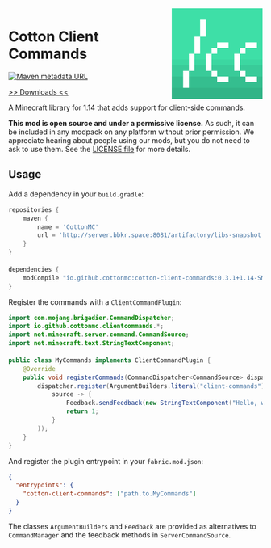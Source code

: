 <img src="icon.png" align="right" width="180px"/>

# Cotton Client Commands

[![Maven metadata URL](https://img.shields.io/maven-metadata/v/http/server.bbkr.space:8081/artifactory/libs-snapshot/io/github/cottonmc/cotton-client-commands/maven-metadata.xml.svg)](http://server.bbkr.space:8081/artifactory/libs-snapshot/io/github/cottonmc/cotton-client-commands)

[>> Downloads <<](https://github.com/CottonMC/ClientCommands/releases)

A Minecraft library for 1.14 that adds support for client-side commands.

**This mod is open source and under a permissive license.** As such, it can be included in any modpack on any platform without prior permission. We appreciate hearing about people using our mods, but you do not need to ask to use them. See the [LICENSE file](LICENSE) for more details.

## Usage

Add a dependency in your `build.gradle`:

```groovy
repositories {
    maven {
        name = 'CottonMC'
        url = 'http://server.bbkr.space:8081/artifactory/libs-snapshot'
    }
}

dependencies {
    modCompile "io.github.cottonmc:cotton-client-commands:0.3.1+1.14-SNAPSHOT"
}
```

Register the commands with a `ClientCommandPlugin`:

```java
import com.mojang.brigadier.CommandDispatcher;
import io.github.cottonmc.clientcommands.*;
import net.minecraft.server.command.CommandSource;
import net.minecraft.text.StringTextComponent;

public class MyCommands implements ClientCommandPlugin {
    @Override
    public void registerCommands(CommandDispatcher<CommandSource> dispatcher) {
        dispatcher.register(ArgumentBuilders.literal("client-commands").executes(
            source -> {
                Feedback.sendFeedback(new StringTextComponent("Hello, world!"));
                return 1;
            }
        ));
    }
}
```

And register the plugin entrypoint in your `fabric.mod.json`:

```json
{
  "entrypoints": {
    "cotton-client-commands": ["path.to.MyCommands"]
  }
}
```

The classes `ArgumentBuilders` and `Feedback` are provided as
alternatives to `CommandManager` and the feedback methods in `ServerCommandSource`. 
